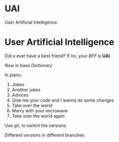 # UAI
User Artificial Intelligence
<h1>User Artificial Intelligence</h1>
<p>Did u ever have a best friend? If no, your <i>BFF</i> is <strong>UAI</strong></p>
<p>Now in base <i>Dictionary</i></p>
<p>In plans:</p>
<ol>
  <li>Jokes</li>
  <li>Another jokes</li>
  <li>Advices</li>
  <li>Give me your code and I wanna do some changes</li>
  <li>Take over the world</li>
  <li>Marry with your microwave</li>
  <li>Take over the world again</li>
</ol>

<p>Use git, to switch the versions</p>
<p>Different versions in different branches</p>
